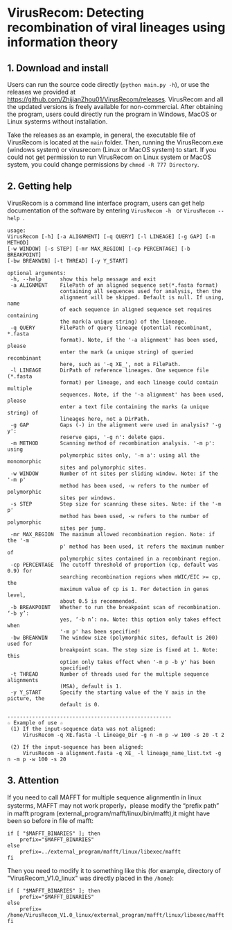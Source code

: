 # VirusRecom: Detecting recombination of viral lineages using information theory

## 1. Download and install
Users can run the source code directly (```python main.py -h```), or use the releases we provided at https://github.com/ZhijianZhou01/VirusRecom/releases. VirusRecom and all the updated versions is freely available for non-commercial. After obtaining the program, users could directly run the program in Windows, MacOS or Linux systerms without installation.

Take the releases as an example, in general, the executable file of VirusRecom is located at the  ```main``` folder. Then, running the VirusRecom.exe (windows system) or virusrecom (Linux or MacOS system) to start. If you could not get permission to run VirusRecom on Linux system or MacOS system, you could change permissions by ```chmod -R 777 Directory```. 


## 2. Getting help
VirusRecom is a command line interface program, users can get help documentation of the software by entering  ```VirusRecom -h ``` or  ```VirusRecom --help ```. 

 ```
usage: 
VirusRecom [-h] [-a ALIGNMENT] [-q QUERY] [-l LINEAGE] [-g GAP] [-m METHOD] 
[-w WINDOW] [-s STEP] [-mr MAX_REGION] [-cp PERCENTAGE] [-b BREAKPOINT] 
[-bw BREAKWIN] [-t THREAD] [-y Y_START]

optional arguments:
  -h, --help      show this help message and exit
  -a ALIGNMENT    FilePath of an aligned sequence set(*.fasta format)
                  containing all sequences used for analysis, then the
                  alignment will be skipped. Default is null. If using, name
                  of each sequence in aligned sequence set requires containing
                  the mark(a unique string) of the lineage.
  -q QUERY        FilePath of query lineage (potential recombinant, *.fasta
                  format). Note, if the '-a alignment' has been used, please
                  enter the mark (a unique string) of queried recombinant
                  here, such as '-q XE_', not a FilePath.
  -l LINEAGE      DirPath of reference lineages. One sequence file (*.fasta
                  format) per lineage, and each lineage could contain multiple
                  sequences. Note, if the '-a alignment' has been used, please
                  enter a text file containing the marks (a unique string) of
                  lineages here, not a DirPath.
  -g GAP          Gaps (-) in the alignment were used in analysis? '-g y':
                  reserve gaps, '-g n': delete gaps.
  -m METHOD       Scanning method of recombination analysis. '-m p': using
                  polymorphic sites only, '-m a': using all the monomorphic
                  sites and polymorphic sites.
  -w WINDOW       Number of nt sites per sliding window. Note: if the '-m p'
                  method has been used, -w refers to the number of polymorphic
                  sites per windows.
  -s STEP         Step size for scanning these sites. Note: if the '-m p'
                  method has been used, -w refers to the number of polymorphic
                  sites per jump.
  -mr MAX_REGION  The maximum allowed recombination region. Note: if the '-m
                  p' method has been used, it refers the maximum number of
                  polymorphic sites contained in a recombinant region.
  -cp PERCENTAGE  The cutoff threshold of proportion (cp, default was 0.9) for
                  searching recombination regions when mWIC/EIC >= cp, the
                  maximum value of cp is 1. For detection in genus level,
                  about 0.5 is recommended.
  -b BREAKPOINT   Whether to run the breakpoint scan of recombination. ‘-b y’:
                  yes, ‘-b n’: no. Note: this option only takes effect when
                  '-m p' has been specified!
  -bw BREAKWIN    The window size (polymorphic sites, default is 200) used for
                  breakpoint scan. The step size is fixed at 1. Note: this
                  option only takes effect when '-m p -b y' has been
                  specified!
  -t THREAD       Number of threads used for the multiple sequence alignments
                  (MSA), default is 1.
  -y Y_START      Specify the starting value of the Y axis in the picture, the
                  default is 0.

-----------------------------------------------------
☆ Example of use ☆
  (1) If the input-sequence data was not aligned:
      VirusRecom -q XE.fasta -l Lineage_Dir -g n -m p -w 100 -s 20 -t 2

  (2) If the input-sequence has been aligned:
      VirusRecom -a alignment.fasta -q XE_ -l lineage_name_list.txt -g n -m p -w 100 -s 20
 ```

## 3. Attention
If you need to call MAFFT for multiple sequence alignmentIn in linux systerms, MAFFT may not work properly，please modify the “prefix path” in mafft program (external_program/mafft/linux/bin/mafft),it might have been so before in file of mafft:

```
if [ "$MAFFT_BINARIES" ]; then
	prefix="$MAFFT_BINARIES"
else        
	prefix=../external_program/mafft/linux/libexec/mafft
fi
```

Then you need to modify it to something like this (for example, directory of "VirusRecom_V1.0_linux" was directly placed in the ```/home```):

```
if [ "$MAFFT_BINARIES" ]; then
	prefix="$MAFFT_BINARIES"
else        
	prefix= /home/VirusRecom_V1.0_linux/external_program/mafft/linux/libexec/mafft
fi
```
